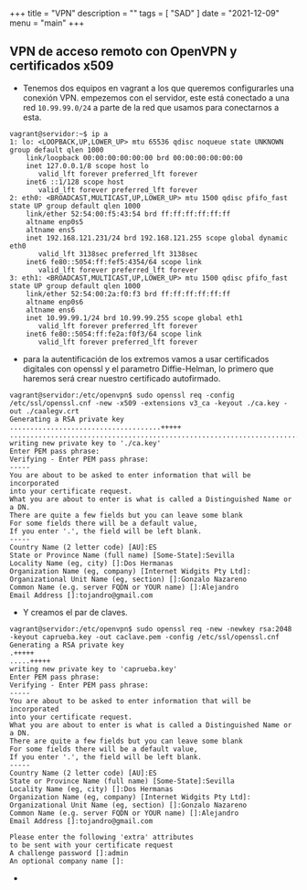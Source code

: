 +++
title = "VPN"
description = ""
tags = [
    "SAD"
]
date = "2021-12-09"
menu = "main"
+++

## VPN de acceso remoto con OpenVPN y certificados x509

* Tenemos dos equipos en vagrant a los que queremos configurarles una conexión VPN. empezemos con el servidor, este está conectado a una red `10.99.99.0/24` a parte de la red que usamos para conectarnos a esta.

~~~
vagrant@servidor:~$ ip a
1: lo: <LOOPBACK,UP,LOWER_UP> mtu 65536 qdisc noqueue state UNKNOWN group default qlen 1000
    link/loopback 00:00:00:00:00:00 brd 00:00:00:00:00:00
    inet 127.0.0.1/8 scope host lo
       valid_lft forever preferred_lft forever
    inet6 ::1/128 scope host 
       valid_lft forever preferred_lft forever
2: eth0: <BROADCAST,MULTICAST,UP,LOWER_UP> mtu 1500 qdisc pfifo_fast state UP group default qlen 1000
    link/ether 52:54:00:f5:43:54 brd ff:ff:ff:ff:ff:ff
    altname enp0s5
    altname ens5
    inet 192.168.121.231/24 brd 192.168.121.255 scope global dynamic eth0
       valid_lft 3138sec preferred_lft 3138sec
    inet6 fe80::5054:ff:fef5:4354/64 scope link 
       valid_lft forever preferred_lft forever
3: eth1: <BROADCAST,MULTICAST,UP,LOWER_UP> mtu 1500 qdisc pfifo_fast state UP group default qlen 1000
    link/ether 52:54:00:2a:f0:f3 brd ff:ff:ff:ff:ff:ff
    altname enp0s6
    altname ens6
    inet 10.99.99.1/24 brd 10.99.99.255 scope global eth1
       valid_lft forever preferred_lft forever
    inet6 fe80::5054:ff:fe2a:f0f3/64 scope link 
       valid_lft forever preferred_lft forever
~~~

* para la autentificación de los extremos vamos a usar certificados digitales con openssl y el parametro Diffie-Helman, lo primero que haremos será crear nuestro certificado autofirmado.

~~~
vagrant@servidor:/etc/openvpn$ sudo openssl req -config /etc/ssl/openssl.cnf -new -x509 -extensions v3_ca -keyout ./ca.key -out ./caalegv.crt
Generating a RSA private key
.....................................+++++
............................................................................................................................................................................................+++++
writing new private key to './ca.key'
Enter PEM pass phrase:
Verifying - Enter PEM pass phrase:
-----
You are about to be asked to enter information that will be incorporated
into your certificate request.
What you are about to enter is what is called a Distinguished Name or a DN.
There are quite a few fields but you can leave some blank
For some fields there will be a default value,
If you enter '.', the field will be left blank.
-----
Country Name (2 letter code) [AU]:ES
State or Province Name (full name) [Some-State]:Sevilla
Locality Name (eg, city) []:Dos Hermanas
Organization Name (eg, company) [Internet Widgits Pty Ltd]:
Organizational Unit Name (eg, section) []:Gonzalo Nazareno
Common Name (e.g. server FQDN or YOUR name) []:Alejandro
Email Address []:tojandro@gmail.com
~~~

* Y creamos el par de claves.

~~~
vagrant@servidor:/etc/openvpn$ sudo openssl req -new -newkey rsa:2048 -keyout caprueba.key -out caclave.pem -config /etc/ssl/openssl.cnf
Generating a RSA private key
.+++++
.....+++++
writing new private key to 'caprueba.key'
Enter PEM pass phrase:
Verifying - Enter PEM pass phrase:
-----
You are about to be asked to enter information that will be incorporated
into your certificate request.
What you are about to enter is what is called a Distinguished Name or a DN.
There are quite a few fields but you can leave some blank
For some fields there will be a default value,
If you enter '.', the field will be left blank.
-----
Country Name (2 letter code) [AU]:ES
State or Province Name (full name) [Some-State]:Sevilla
Locality Name (eg, city) []:Dos Hermanas
Organization Name (eg, company) [Internet Widgits Pty Ltd]:
Organizational Unit Name (eg, section) []:Gonzalo Nazareno
Common Name (e.g. server FQDN or YOUR name) []:Alejandro
Email Address []:tojandro@gmail.com

Please enter the following 'extra' attributes
to be sent with your certificate request
A challenge password []:admin
An optional company name []:
~~~

* 